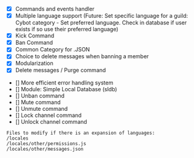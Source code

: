 - [x] Commands and events handler
- [x] Multiple language support (Future: Set specific language for a guild: Cybot category - Set preferred language. Check in database if user exists if so use their preferred language)
- [x] Kick Command
- [x] Ban Command
- [x] Common Category for .JSON
- [x] Choice to delete messages when banning a member
- [x] Modularization
- [x] Delete messages / Purge command
- [] More efficient error handling system
- [] Module: Simple Local Database (sldb)
- [] Unban command
- [] Mute command
- [] Unmute command
- [] Lock channel command
- [] Unlock channel command

```
Files to modify if there is an expansion of languages:
/locales
/locales/other/permissions.js
/locales/other/messages.json
```